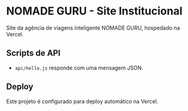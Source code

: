 
# NOMADE GURU - Site Institucional

Site da agência de viagens inteligente NOMADE GURU, hospedado na Vercel.

## Scripts de API

- `api/hello.js` responde com uma mensagem JSON.

## Deploy

Este projeto é configurado para deploy automático na Vercel.
